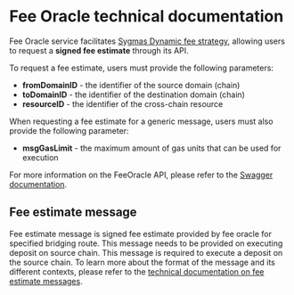 # Fee Oracle technical documentation

Fee Oracle service
facilitates [Sygmas Dynamic fee strategy](https://github.com/sygmaprotocol/sygma-relayer/wiki/General#dynamic-fee-strategy),
allowing users to request a **signed fee estimate** through its API.

To request a fee estimate, users must provide the following parameters:

- **fromDomainID** - the identifier of the source domain (chain)
- **toDomainID** - the identifier of the destination domain (chain)
- **resourceID** - the identifier of the cross-chain resource

When requesting a fee estimate for a generic message, users must also provide the following parameter:

- **msgGasLimit** - the maximum amount of gas units that can be used for execution

For more information on the FeeOracle API, please refer to
the [Swagger documentation](https://app.swaggerhub.com/apis-docs/cb-fee-oracle/fee-oracle).

## Fee estimate message

Fee estimate message is signed fee estimate provided by fee oracle for specified bridging route. This message needs to
be provided on executing deposit on source chain. This message is required to execute a deposit on the source chain. To
learn more about the format of the message and its
different contexts, please refer to the [technical documentation on fee estimate messages](/docs/Message.md).
